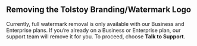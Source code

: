 ## Removing the Tolstoy Branding/Watermark Logo

Currently, full watermark removal is only available with our Business and Enterprise plans. If you’re already on a Business or Enterprise plan, our support team will remove it for you. To proceed, choose **Talk to Support**.